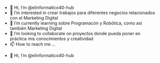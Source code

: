 - 👋 Hi, I’m @elinformatico40-hub
- 👀 I’m interested in crear trabajos para diferentes negocios relacionados con el Marketing Digital
- 🌱 I’m currently learning sobre Programacón y Robótica, como así también Marketing Digital
- 💞️ I’m looking to collaborate on proyectos donde pueda poner en práctica mis conocimientos y creatividad 
- 📫 How to reach me ...

<!---
elinformatico40-hub/elinformatico40-hub is a ✨ special ✨ repository because its `README.md` (this file) appears on your GitHub profile.
You can click the Preview link to take a look at your changes.
--->
- 👋 Hi, I’m @elinformatico40-hub
